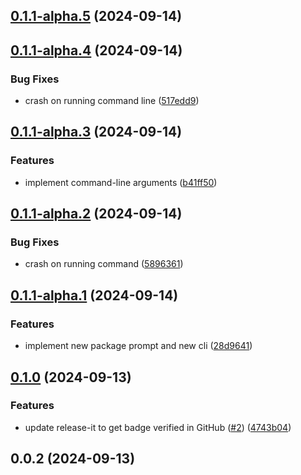 

## [0.1.1-alpha.5](https://github.com/MinhOmega/npm-increaser-downloads/compare/v0.1.1-alpha.4...v0.1.1-alpha.5) (2024-09-14)

## [0.1.1-alpha.4](https://github.com/MinhOmega/npm-increaser-downloads/compare/v0.1.1-alpha.3...v0.1.1-alpha.4) (2024-09-14)


### Bug Fixes

* crash on running command line ([517edd9](https://github.com/MinhOmega/npm-increaser-downloads/commit/517edd9128aeb94e74055ace983549e81283a279))

## [0.1.1-alpha.3](https://github.com/MinhOmega/npm-increaser-downloads/compare/v0.1.1-alpha.2...v0.1.1-alpha.3) (2024-09-14)


### Features

* implement command-line arguments ([b41ff50](https://github.com/MinhOmega/npm-increaser-downloads/commit/b41ff5066eed12ab80a507c049d069d61f69924e))

## [0.1.1-alpha.2](https://github.com/MinhOmega/npm-increaser-downloads/compare/v0.1.1-alpha.1...v0.1.1-alpha.2) (2024-09-14)


### Bug Fixes

* crash on running command ([5896361](https://github.com/MinhOmega/npm-increaser-downloads/commit/58963615617ee19cb33b9812ade42f42f2ef3f57))

## [0.1.1-alpha.1](https://github.com/MinhOmega/npm-increaser-downloads/compare/v0.1.0...v0.1.1-alpha.1) (2024-09-14)


### Features

* implement new package prompt and new cli ([28d9641](https://github.com/MinhOmega/npm-increaser-downloads/commit/28d9641d830836c8fe0c7c26f3e4d16aa0ff6419))

## [0.1.0](https://github.com/MinhOmega/npm-increaser-downloads/compare/v0.0.2...v0.1.0) (2024-09-13)


### Features

* update release-it to get badge verified in GitHub ([#2](https://github.com/MinhOmega/npm-increaser-downloads/issues/2)) ([4743b04](https://github.com/MinhOmega/npm-increaser-downloads/commit/4743b04e94f53f5bbe230d33541b75ed47176944))

## 0.0.2 (2024-09-13)

